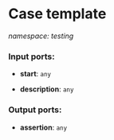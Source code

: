 # Case template

_namespace: testing_

### Input ports:

* __start__: ` any `


* __description__: ` any `

### Output ports:

* __assertion__: ` any `

